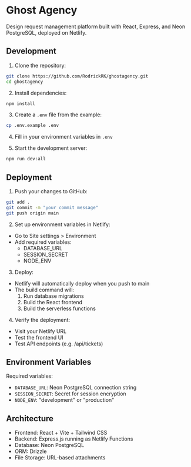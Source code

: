 # Ghost Agency

Design request management platform built with React, Express, and Neon PostgreSQL, deployed on Netlify.

## Development

1. Clone the repository:
```bash
git clone https://github.com/RodrickRK/ghostagency.git
cd ghostagency
```

2. Install dependencies:
```bash
npm install
```

3. Create a `.env` file from the example:
```bash
cp .env.example .env
```

4. Fill in your environment variables in `.env`

5. Start the development server:
```bash
npm run dev:all
```

## Deployment

1. Push your changes to GitHub:
```bash
git add .
git commit -m "your commit message"
git push origin main
```

2. Set up environment variables in Netlify:
- Go to Site settings > Environment
- Add required variables:
  - DATABASE_URL
  - SESSION_SECRET
  - NODE_ENV

3. Deploy:
- Netlify will automatically deploy when you push to main
- The build command will:
  1. Run database migrations
  2. Build the React frontend
  3. Build the serverless functions

4. Verify the deployment:
- Visit your Netlify URL
- Test the frontend UI
- Test API endpoints (e.g. /api/tickets)

## Environment Variables

Required variables:
- `DATABASE_URL`: Neon PostgreSQL connection string
- `SESSION_SECRET`: Secret for session encryption
- `NODE_ENV`: "development" or "production"

## Architecture

- Frontend: React + Vite + Tailwind CSS
- Backend: Express.js running as Netlify Functions
- Database: Neon PostgreSQL
- ORM: Drizzle
- File Storage: URL-based attachments